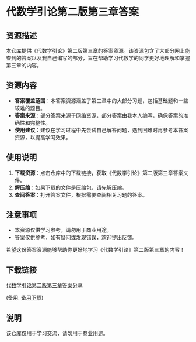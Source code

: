 # 代数学引论第二版第三章答案

## 资源描述

本仓库提供《代数学引论》第二版第三章的答案资源。该资源包含了大部分网上能查到的答案以及我自己编写的部分，旨在帮助学习代数学的同学更好地理解和掌握第三章的内容。

## 资源内容

- **答案覆盖范围**：本答案资源涵盖了第三章中的大部分习题，包括基础题和一些较难的题目。
- **答案来源**：部分答案来源于网络资源，部分答案由我本人编写，确保答案的准确性和完整性。
- **使用建议**：建议在学习过程中先尝试自己解答问题，遇到困难时再参考本答案资源，以提高学习效果。

## 使用说明

1. **下载资源**：点击仓库中的下载链接，获取《代数学引论》第二版第三章答案文件。
2. **解压缩**：如果下载的文件是压缩包，请先解压缩。
3. **查阅答案**：打开答案文件，根据需要查阅相关习题的答案。

## 注意事项

- 本资源仅供学习参考，请勿用于商业用途。
- 答案仅供参考，如有疑问或发现错误，欢迎提出反馈。

希望这份答案资源能够帮助你更好地学习《代数学引论》第二版第三章的内容！

## 下载链接
[代数学引论第二版第三章答案分享](https://pan.quark.cn/s/8f6c4a000df6) 

(备用: [备用下载](https://pan.baidu.com/s/1E_gMI-1cY0uFpmibTljAkQ?pwd=1234))

## 说明

该仓库仅用于学习交流，请勿用于商业用途。
